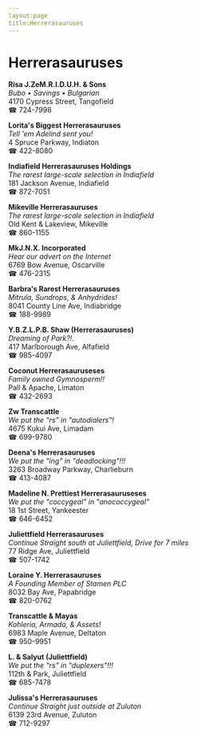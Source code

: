 ```yaml
---
layout:page
title:Herrerasauruses
---
```

# Herrerasauruses

**Risa J.ZeM.R.I.D.U.H. & Sons**  
_Bubo • Savings • Bulgarian_  
4170 Cypress Street, Tangofield  
☎ 724-7998



**Lorita's Biggest Herrerasauruses**  
_Tell 'em Adelind sent you!_  
4 Spruce Parkway, Indiaton  
☎ 422-8080



**Indiafield Herrerasauruses Holdings**  
_The rarest large-scale selection in Indiafield_  
181 Jackson Avenue, Indiafield  
☎ 872-7051



**Mikeville Herrerasauruses**  
_The rarest large-scale selection in Indiafield_  
Old Kent & Lakeview, Mikeville  
☎ 860-1155



**MkJ.N.X. Incorporated**  
_Hear our advert on the Internet_  
6769 Bow Avenue, Oscarville  
☎ 476-2315



**Barbra's Rarest Herrerasauruses**  
_Mitrula, Sundrops, & Anhydrides!_  
8041 County Line Ave, Indiabridge  
☎ 188-9989



**Y.B.Z.L.P.B. Shaw (Herrerasauruses)**  
_Dreaming of Park?!._  
417 Marlborough Ave, Alfafield  
☎ 985-4097



**Coconut Herrerasauruseses**  
_Family owned Gymnosperm!!_  
Pall & Apache, Limaton  
☎ 432-2693



**Zw Transcattle**  
_We put the "rs" in "autodialers"!_  
4675 Kukui Ave, Limadam  
☎ 699-9780



**Deena's Herrerasauruses**  
_We put the "ing" in "deadlocking"!!!_  
3263 Broadway Parkway, Charlieburn  
☎ 413-4087



**Madeline N. Prettiest Herrerasauruseses**  
_We put the "coccygeal" in "anococcygeal"_  
18 1st Street, Yankeester  
☎ 646-6452



**Juliettfield Herrerasauruses**  
_Continue Straight south at Juliettfield, Drive for 7 miles_  
77 Ridge Ave, Juliettfield  
☎ 507-1742



**Loraine Y. Herrerasauruses**  
_A Founding Member of Stamen PLC_  
8032 Bay Ave, Papabridge  
☎ 820-0762



**Transcattle & Mayas**  
_Kohleria, Armada, & Assets!_  
6983 Maple Avenue, Deltaton  
☎ 950-9951



**L. & Salyut (Juliettfield)**  
_We put the "rs" in "duplexers"!!!_  
112th & Park, Juliettfield  
☎ 685-7478



**Julissa's Herrerasauruses**  
_Continue Straight just outside at Zuluton_  
6139 23rd Avenue, Zuluton  
☎ 712-9297



